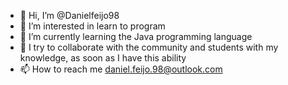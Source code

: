- 👋 Hi, I’m @Danielfeijo98
- 👀 I’m interested in learn to program
- 🌱 I’m currently learning the Java programming language
- 💞️ I try to collaborate with the community and students with my knowledge, as soon as I have this ability
- 📫 How to reach me daniel.feijo.98@outlook.com

<!---
Danielfeijo98/Danielfeijo98 is a ✨ special ✨ repository because its `README.md` (this file) appears on your GitHub profile.
You can click the Preview link to take a look at your changes.
--->
